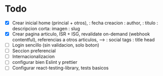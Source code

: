 # Todo

- [x] Crear inicial home (princial + otros), : fecha creacion : author, : titulo : descripcion corta: imagen : slug
- [x] Crear pagina articulo, ISR + ISG, revalidate on-demand (webhook contentful), referencias a otros articulos, --> : social tags : title head
- [ ] Login sencillo (sin validacion, solo boton)
- [ ] Seccion preferencial
- [ ] Internacionalizacion
- [ ] configurar bien Eslint y prettier
- [ ] Configurar react-testing-library, tests basicos

